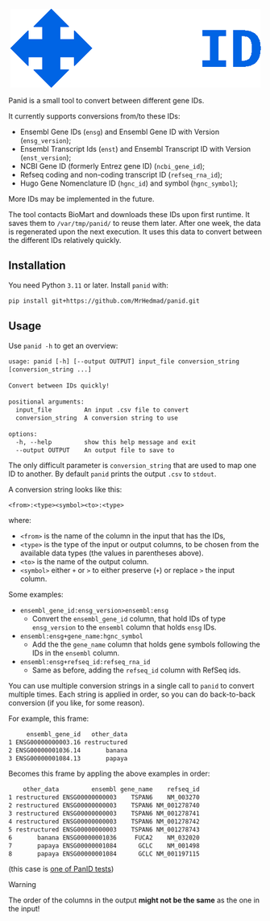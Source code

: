 <div align="center">
  
![PanID logo](https://raw.githubusercontent.com/MrHedmad/panID/main/docs/resources/panid_logo.png)

</div>

Panid is a small tool to convert between different gene IDs.

It currently supports conversions from/to these IDs:
- Ensembl Gene IDs (`ensg`) and Ensembl Gene ID with Version (`ensg_version`);
- Ensembl Transcript Ids (`enst`) and Ensembl Transcript ID with Version (`enst_version`);
- NCBI Gene ID (formerly Entrez gene ID) (`ncbi_gene_id`);
- Refseq coding and non-coding transcript ID (`refseq_rna_id`);
- Hugo Gene Nomenclature ID (`hgnc_id`) and symbol (`hgnc_symbol`);

More IDs may be implemented in the future.

The tool contacts BioMart and downloads these IDs upon first runtime.
It saves them to `/var/tmp/panid/` to reuse them later.
After one week, the data is regenerated upon the next execution.
It uses this data to convert between the different IDs relatively quickly.

## Installation
You need Python `3.11` or later.
Install `panid` with:
```bash
pip install git+https://github.com/MrHedmad/panid.git
```

## Usage
Use `panid -h` to get an overview:
```
usage: panid [-h] [--output OUTPUT] input_file conversion_string [conversion_string ...]

Convert between IDs quickly!

positional arguments:
  input_file         An input .csv file to convert
  conversion_string  A conversion string to use

options:
  -h, --help         show this help message and exit
  --output OUTPUT    An output file to save to
```
The only difficult parameter is `conversion_string` that are used to map one ID
to another.
By default `panid` prints the output `.csv` to `stdout`.

A conversion string looks like this:
```
<from>:<type><symbol><to>:<type>
```
where:
- `<from>` is the name of the column in the input that has the IDs,
- `<type>` is the type of the input or output columns, to be chosen
  from the available data types (the values in parentheses above).
- `<to>` is the name of the output column.
- `<symbol>` either `+` or `>` to either preserve (`+`) or replace
  `>` the input column.

Some examples:
- `ensembl_gene_id:ensg_version>ensembl:ensg`
  - Convert the `ensembl_gene_id` column, that hold IDs of type `ensg_version`
    to the `ensembl` column that holds `ensg` IDs.
- `ensembl:ensg+gene_name:hgnc_symbol`
  - Add the the `gene_name` column that holds gene symbols following the IDs in
    the `ensembl` column.
- `ensembl:ensg+refseq_id:refseq_rna_id`
  - Same as before, adding the `refseq_id` column with RefSeq ids.

You can use multiple conversion strings in a single call to `panid` to convert
multiple times.
Each string is applied in order, so you can do back-to-back conversion (if you
like, for some reason).

For example, this frame:
```
     ensembl_gene_id   other_data
1 ENSG00000000003.16 restructured
2 ENSG00000001036.14       banana
3 ENSG00000001084.13       papaya
```
Becomes this frame by appling the above examples in order:
```
    other_data         ensembl gene_name    refseq_id
1 restructured ENSG00000000003    TSPAN6    NM_003270
2 restructured ENSG00000000003    TSPAN6 NM_001278740
3 restructured ENSG00000000003    TSPAN6 NM_001278741
4 restructured ENSG00000000003    TSPAN6 NM_001278742
5 restructured ENSG00000000003    TSPAN6 NM_001278743
6       banana ENSG00000001036     FUCA2    NM_032020
7       papaya ENSG00000001084      GCLC    NM_001498
8       papaya ENSG00000001084      GCLC NM_001197115
```
(this case is [one of PanID tests](https://github.com/MrHedmad/panID/blob/main/tests/test_integration.py))

> [!WARNING]
> The order of the columns in the output **might not be the same** as the one in
> the input!

